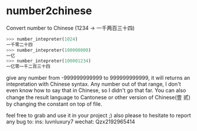 # number2chinese
Convert number to Chinese (1234 -> 一千两百三十四)

``` python
>>> number_intepreter(1024)
一千零二十四
>>> number_intepreter(100000000)
一亿
>>> number_intepreter(100001234)
一亿零一千二百三十四
```



give any number from -999999999999 to 999999999999, it will returns an intepretation with Chinese syntax. Any number out of that range, I don't even know how to say that in Chinese, so I didn't go that far. You can also change the result language to Cantonese or other version of Chinese(壹 贰) by changing the constant on top of file.

feel free to grab and use it in your project ;)
also please to hesitate to report any bug to:
ins: luvnluxury7
wechat: Qzx2192965414
